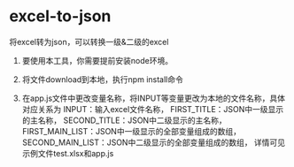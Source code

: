 # excel-to-json
将excel转为json，可以转换一级&amp;二级的excel

1.  要使用本工具，你需要提前安装node环境。

2.  将文件download到本地，执行npm install命令

3.   在app.js文件中更改变量名称，将INPUT等变量更改为本地的文件名称，具体对应关系为 
  INPUT：输入excel文件名称， 
  FIRST_TITLE：JSON中一级显示的主名称， SECOND_TITLE：JSON中二级显示的主名称， 
  FIRST_MAIN_LIST：JSON中一级显示的全部变量组成的数组，   
  SECOND_MAIN_LIST：JSON中二级显示的全部变量组成的数组，
  详情可见示例文件test.xlsx和app.js
